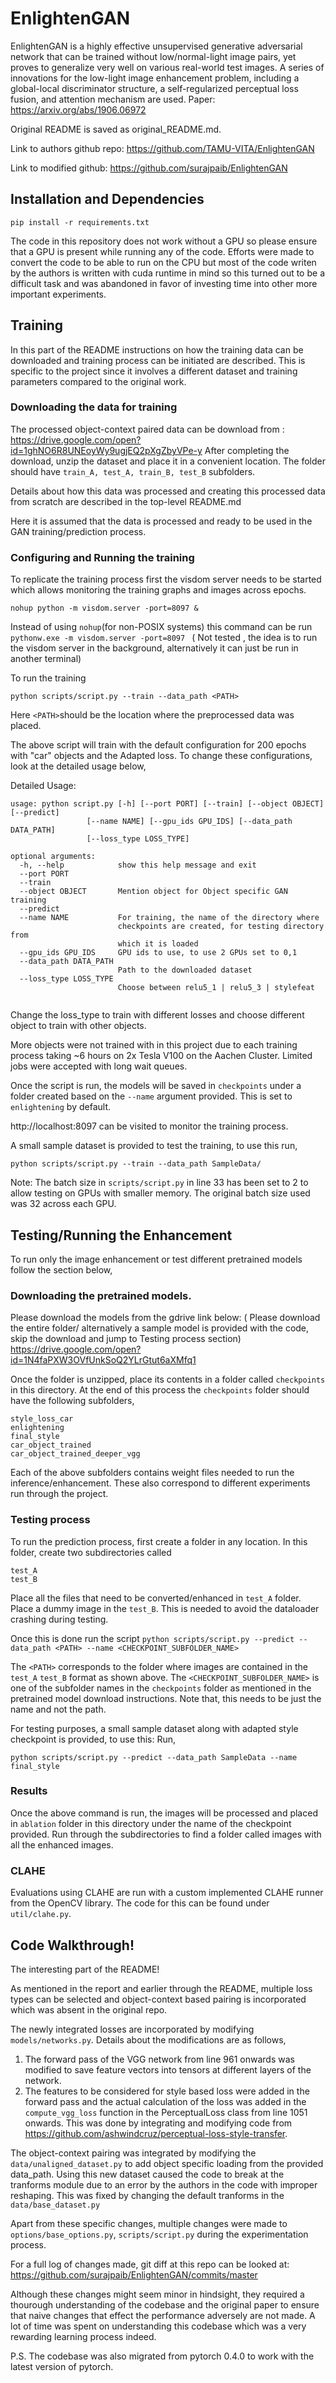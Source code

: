 # EnlightenGAN

EnlightenGAN is a highly effective unsupervised generative adversarial network that can be trained without low/normal-light image pairs, yet proves to generalize very well on various real-world test images. A series of innovations for the low-light image enhancement problem, including a global-local discriminator structure, a self-regularized perceptual loss fusion, and attention mechanism are used. 
Paper: https://arxiv.org/abs/1906.06972

Original README is saved as original_README.md. 

Link to authors github repo: https://github.com/TAMU-VITA/EnlightenGAN

Link to modified github: https://github.com/surajpaib/EnlightenGAN



## Installation and Dependencies
```
pip install -r requirements.txt
```
The code in this repository does not work without a GPU so please ensure that a GPU is present while running any of the code. Efforts were made to convert the code to be able to run on the CPU but most of the code writen by the authors is written with cuda runtime in mind so this turned out to be a difficult task and was abandoned in favor of investing time into other more important experiments.


## Training

In this part of the README instructions on how the training data can be downloaded and training process can be initiated are described. This is specific to the project since it involves a different dataset and training parameters compared to the original work. 

### Downloading the data for training
The processed object-context paired data can be download from : https://drive.google.com/open?id=1ghNO6R8UNEoyWy9ugjEQ2pXgZbyVPe-y
After completing the download, unzip the dataset and place it in a convenient location. The folder should have ```train_A, test_A, train_B, test_B``` subfolders.

Details about how this data was processed and creating this processed data from scratch are described in the top-level README.md 

Here it is assumed that the data is processed and ready to be used in the GAN training/prediction process. 

### Configuring and Running the training

To replicate the training process first the visdom server needs to be started which allows monitoring the training graphs and images across epochs.

```nohup python -m visdom.server -port=8097 &```

Instead of using ```nohup```(for non-POSIX systems) this command can be run
```pythonw.exe -m visdom.server -port=8097 ``` ( Not tested , the idea is to run the visdom server in the background, alternatively it can just be run in another terminal)


To run the training
```
python scripts/script.py --train --data_path <PATH>
```

Here ```<PATH>```should be the location where the preprocessed data was placed. 




The above script will train with the default configuration for 200 epochs with "car" objects and the Adapted loss. To change these configurations, look at the detailed usage below,


Detailed Usage: 
```
usage: python script.py [-h] [--port PORT] [--train] [--object OBJECT] [--predict]
                 [--name NAME] [--gpu_ids GPU_IDS] [--data_path DATA_PATH]
                 [--loss_type LOSS_TYPE]

optional arguments:
  -h, --help            show this help message and exit
  --port PORT
  --train
  --object OBJECT       Mention object for Object specific GAN training
  --predict
  --name NAME           For training, the name of the directory where
                        checkpoints are created, for testing directory from
                        which it is loaded
  --gpu_ids GPU_IDS     GPU ids to use, to use 2 GPUs set to 0,1
  --data_path DATA_PATH
                        Path to the downloaded dataset
  --loss_type LOSS_TYPE
                        Choose between relu5_1 | relu5_3 | stylefeat


```  
Change the loss_type to train with different losses and choose different object to train with other objects.

More objects were not trained with in this project due to each training process taking ~6 hours on 2x Tesla V100 on the Aachen Cluster. Limited jobs were accepted with long wait queues. 


Once the script is run, the models will be saved in ```checkpoints``` under a folder created based on the ```--name``` argument provided. This is set to ```enlightening``` by default.

http://localhost:8097 can be visited to monitor the training process. 



A small sample dataset is provided to test the training, to use this run,
```
python scripts/script.py --train --data_path SampleData/
```

Note: The batch size in ```scripts/script.py``` in line 33 has been set to 2 to allow testing on GPUs with smaller memory. The original batch size used was 32 across each GPU.



## Testing/Running the Enhancement
To run only the image enhancement or test different pretrained models follow the section below,

### Downloading the pretrained models.
Please download the models from the gdrive link below: ( Please download the entire folder/ alternatively a sample model is provided with the code, skip the download and jump to Testing process section)
https://drive.google.com/open?id=1N4faPXW3OVfUnkSoQ2YLrGtut6aXMfq1

Once the folder is unzipped, place its contents in a folder called ```checkpoints``` in this directory.
At the end of this process the ```checkpoints``` folder should have the following subfolders,
```
style_loss_car
enlightening
final_style
car_object_trained
car_object_trained_deeper_vgg
```
Each of the above subfolders contains weight files needed to run the inference/enhancement. These also correspond to different experiments run through the project. 


### Testing process

To run the prediction process, first create a folder in any location. In this folder, create two subdirectories called
```
test_A
test_B
```

Place all the files that need to be converted/enhanced in ```test_A``` folder. Place a dummy image in the ```test_B```. This is needed to avoid the dataloader crashing during testing.

Once this is done run the script
```python scripts/script.py --predict --data_path <PATH> --name <CHECKPOINT_SUBFOLDER_NAME>```


The ```<PATH>``` corresponds to the folder where images are contained in the ```test_A``` ```test_B``` format as shown above. The ```<CHECKPOINT_SUBFOLDER_NAME>``` is one of the subfolder names in the ```checkpoints``` folder as mentioned in the pretrained model download instructions. Note that, this needs to be just the name and not the path.

For testing purposes, a small sample dataset along with adapted style checkpoint is provided, to use this:
Run,

```python scripts/script.py --predict --data_path SampleData --name final_style```

### Results

Once the above command is run, the images will be processed and placed in ```ablation``` folder in this directory under the name of the checkpoint provided. Run through the subdirectories to find a folder called images with all the enhanced images.

### CLAHE
Evaluations using CLAHE are run with a custom implemented CLAHE runner from the OpenCV library. The code for this can be found under ```util/clahe.py```.

## Code Walkthrough!
The interesting part of the README!

As mentioned in the report and earlier through the README, multiple loss types can be selected and object-context based pairing is incorporated which was absent in the original repo. 

The newly integrated losses are incorporated by modifying ```models/networks.py```. Details about the modifications are as follows,
1. The forward pass of the VGG network from line 961 onwards was modified to save feature vectors into tensors at different layers of the network. 
2. The features to be considered for style based loss were added in the forward pass and the actual calculation of the loss was added in the ```compute_vgg_loss``` function in the PerceptualLoss class from line 1051 onwards. This was done by integrating and modifying code from https://github.com/ashwindcruz/perceptual-loss-style-transfer.

The object-context pairing was integrated by modifying the ```data/unaligned_dataset.py``` to add object specific loading from the provided data_path. Using this new dataset caused the code to break at the tranforms module due to an error by the authors in the code with improper reshaping. This was fixed by changing the default tranforms in the ```data/base_dataset.py```

Apart from these specific changes, multiple changes were made to ```options/base_options.py```, ```scripts/script.py``` during the experimentation process. 


For a full log of changes made, git diff at this repo can be looked at: https://github.com/surajpaib/EnlightenGAN/commits/master

Although these changes might seem minor in hindsight, they required a thourough understanding of the codebase and the original paper to ensure that naive changes that effect the performance adversely are not made. A lot of time was spent on understanding this codebase which was a very rewarding learning process indeed.

P.S. The codebase was also migrated from pytorch 0.4.0 to work with the latest version of pytorch. 
